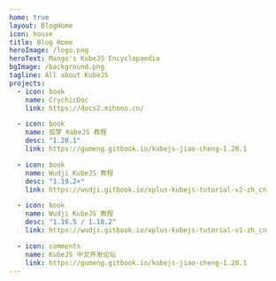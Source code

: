 ```yaml
---
home: true
layout: BlogHome
icon: house
title: Blog Home
heroImage: /logo.png
heroText: Mango's KubeJS Encyclopaedia
bgImage: /background.png
tagline: All about KubeJS
projects:
  - icon: book
    name: CrychicDoc
    link: https://docs2.mihono.cn/

  - icon: book
    name: 孤梦 KubeJS 教程
    desc: "1.20.1"
    link: https://gumeng.gitbook.io/kubejs-jiao-cheng-1.20.1

  - icon: book
    name: Wudji KubeJS 教程
    desc: "1.19.2+"
    link: https://wudji.gitbook.io/xplus-kubejs-tutorial-v2-zh_cn

  - icon: book
    name: Wudji KubeJS 教程
    desc: "1.16.5 / 1.18.2"
    link: https://wudji.gitbook.io/xplus-kubejs-tutorial-v1-zh_cn

  - icon: comments
    name: KubeJS 中文开发论坛
    link: https://gumeng.gitbook.io/kubejs-jiao-cheng-1.20.1
---
```

